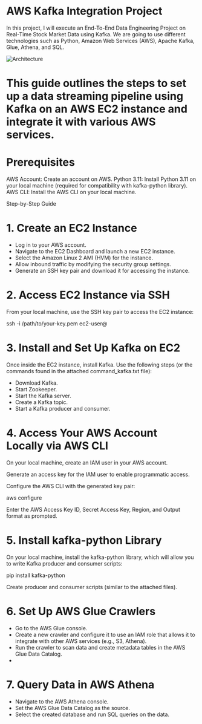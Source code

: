 # AWS Kafka Integration Project
In this project, I will execute an End-To-End Data Engineering Project on Real-Time Stock Market Data using Kafka.  We are going to use different technologies such as Python, Amazon Web Services (AWS), Apache Kafka, Glue, Athena, and SQL.

![Architecture](https://github.com/user-attachments/assets/79b7c7b1-4994-48be-8cb0-1a15d51f6a2a)

# This guide outlines the steps to set up a data streaming pipeline using Kafka on an AWS EC2 instance and integrate it with various AWS services.

# Prerequisites

AWS Account: Create an account on AWS.
Python 3.11: Install Python 3.11 on your local machine (required for compatibility with kafka-python library).
AWS CLI: Install the AWS CLI on your local machine.

Step-by-Step Guide

# 1. Create an EC2 Instance
- Log in to your AWS account.
- Navigate to the EC2 Dashboard and launch a new EC2 instance.
- Select the Amazon Linux 2 AMI (HVM) for the instance.
- Allow inbound traffic by modifying the security group settings.
- Generate an SSH key pair and download it for accessing the instance.
# 2. Access EC2 Instance via SSH

From your local machine, use the SSH key pair to access the EC2 instance:

ssh -i /path/to/your-key.pem ec2-user@<EC2-Instance-Public-IP>

# 3. Install and Set Up Kafka on EC2
Once inside the EC2 instance, install Kafka. Use the following steps (or the commands found in the attached command_kafka.txt file):
- Download Kafka.
- Start Zookeeper.
- Start the Kafka server.
- Create a Kafka topic.
- Start a Kafka producer and consumer.
# 4. Access Your AWS Account Locally via AWS CLI
On your local machine, create an IAM user in your AWS account.

Generate an access key for the IAM user to enable programmatic access.

Configure the AWS CLI with the generated key pair:

aws configure

Enter the AWS Access Key ID, Secret Access Key, Region, and Output format as prompted.

# 5. Install kafka-python Library
On your local machine, install the kafka-python library, which will allow you to write Kafka producer and consumer scripts:

pip install kafka-python

Create producer and consumer scripts (similar to the attached files).

# 6. Set Up AWS Glue Crawlers
- Go to the AWS Glue console.
- Create a new crawler and configure it to use an IAM role that allows it to integrate with other AWS services (e.g., S3, Athena).
- Run the crawler to scan data and create metadata tables in the AWS Glue Data Catalog.
- 
# 7. Query Data in AWS Athena
- Navigate to the AWS Athena console.
- Set the AWS Glue Data Catalog as the source.
- Select the created database and run SQL queries on the data.
